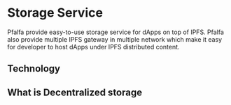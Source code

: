 # Storage Service

Pfalfa provide easy-to-use storage service for dApps on top of IPFS. Pfalfa also provide multiple IPFS gateway in multiple network which make it easy for developer to host dApps under IPFS distributed content.

## Technology

## What is Decentralized storage

